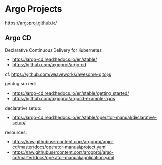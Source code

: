 # Argo Projects

https://argoproj.github.io/

## Argo CD

Declarative Continuous Delivery for Kubernetes

- https://argo-cd.readthedocs.io/en/stable/
- https://github.com/argoproj/argo-cd

cf. https://github.com/weaveworks/awesome-gitops

getting started:

- https://argo-cd.readthedocs.io/en/stable/getting_started/
- https://github.com/argoproj/argocd-example-apps

declarative setup:

- https://argo-cd.readthedocs.io/en/stable/operator-manual/declarative-setup/

resources:

- https://raw.githubusercontent.com/argoproj/argo-cd/master/docs/operator-manual/project.yaml
- https://raw.githubusercontent.com/argoproj/argo-cd/master/docs/operator-manual/application.yaml
